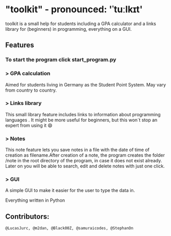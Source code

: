 # "toolkit" - pronounced: 'ˈtuːlkɪt'

toolkit is a small help for students including a GPA calculator and a links library for (beginners) in programming, everything on a GUI.

## Features

### ******To start the program click start_program.py******

### > GPA calculation
Aimed for students living in Germany as the Student Point System. May vary from country to country.

### > Links library
This small library feature includes links to information about programming languages . It might be more useful for beginners, but this won´t stop an expert from using it :smile:

### > Notes
This note feature lets you save notes in a file with the date of time of creation as filename.After creation of a note, the program creates the folder /note in the root directory of the program, in case it does not exist already. Later on you will be able to search, edit and delete notes with just one click.

### > GUI
A simple GUI to make it easier for the user to type the data in.


Everything written in Python
## Contributors:
  ```@LucasJurc, @m2dan, @Black00Z, @samuraicodes, @StephanOn```
